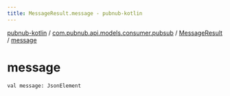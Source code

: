 ```yaml
---
title: MessageResult.message - pubnub-kotlin
---
```


[pubnub-kotlin](../../index.html) / [com.pubnub.api.models.consumer.pubsub](../index.html) / [MessageResult](index.html) / [message](./message.html)

# message

`val message: JsonElement`
